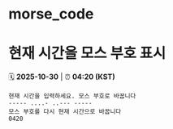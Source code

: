 # morse_code
# 현재 시간을 모스 부호 표시
<!-- MORSE_TIME_START -->
🗓️ **2025-10-30** | ⏰ **04:20 (KST)**

```
현재 시간을 입력하세요. 모스 부호로 바꿉니다
----- ....- ..--- -----
모스 부호를 다시 현재 시간으로 바꿉니다
0420
```
<!-- MORSE_TIME_END -->

